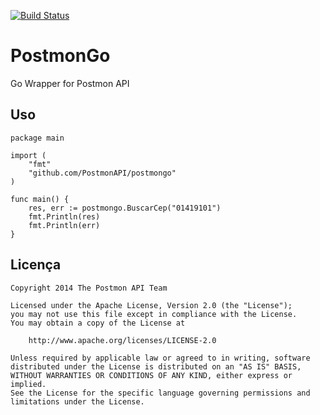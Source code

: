 [![Build Status](https://travis-ci.org/PostmonAPI/postmon-golang.svg)](https://travis-ci.org/PostmonAPI/postmon-golang)

PostmonGo
===============

Go Wrapper for Postmon API

Uso
----
    
    package main
    
    import (
        "fmt"
        "github.com/PostmonAPI/postmongo"
    )

    func main() {
        res, err := postmongo.BuscarCep("01419101")
        fmt.Println(res)
        fmt.Println(err)
    }

Licença
--------

    Copyright 2014 The Postmon API Team

    Licensed under the Apache License, Version 2.0 (the "License");
    you may not use this file except in compliance with the License.
    You may obtain a copy of the License at

        http://www.apache.org/licenses/LICENSE-2.0

    Unless required by applicable law or agreed to in writing, software
    distributed under the License is distributed on an "AS IS" BASIS,
    WITHOUT WARRANTIES OR CONDITIONS OF ANY KIND, either express or implied.
    See the License for the specific language governing permissions and
    limitations under the License.
